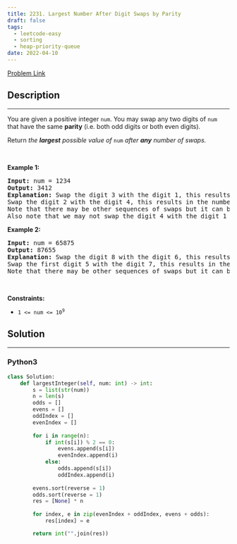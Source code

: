 ```yaml
---
title: 2231. Largest Number After Digit Swaps by Parity
draft: false
tags: 
  - leetcode-easy
  - sorting
  - heap-priority-queue
date: 2022-04-10
---
```


[Problem Link](https://leetcode.com/problems/largest-number-after-digit-swaps-by-parity/)

## Description

---
<p>You are given a positive integer <code>num</code>. You may swap any two digits of <code>num</code> that have the same <strong>parity</strong> (i.e. both odd digits or both even digits).</p>

<p>Return<em> the <strong>largest</strong> possible value of </em><code>num</code><em> after <strong>any</strong> number of swaps.</em></p>

<p>&nbsp;</p>
<p><strong class="example">Example 1:</strong></p>

<pre>
<strong>Input:</strong> num = 1234
<strong>Output:</strong> 3412
<strong>Explanation:</strong> Swap the digit 3 with the digit 1, this results in the number 3214.
Swap the digit 2 with the digit 4, this results in the number 3412.
Note that there may be other sequences of swaps but it can be shown that 3412 is the largest possible number.
Also note that we may not swap the digit 4 with the digit 1 since they are of different parities.
</pre>

<p><strong class="example">Example 2:</strong></p>

<pre>
<strong>Input:</strong> num = 65875
<strong>Output:</strong> 87655
<strong>Explanation:</strong> Swap the digit 8 with the digit 6, this results in the number 85675.
Swap the first digit 5 with the digit 7, this results in the number 87655.
Note that there may be other sequences of swaps but it can be shown that 87655 is the largest possible number.
</pre>

<p>&nbsp;</p>
<p><strong>Constraints:</strong></p>

<ul>
	<li><code>1 &lt;= num &lt;= 10<sup>9</sup></code></li>
</ul>


## Solution

---
### Python3
``` py title='largest-number-after-digit-swaps-by-parity'
class Solution:
    def largestInteger(self, num: int) -> int:
        s = list(str(num))
        n = len(s)
        odds = []
        evens = []
        oddIndex = []
        evenIndex = []
        
        for i in range(n):
            if int(s[i]) % 2 == 0:
                evens.append(s[i])
                evenIndex.append(i)
            else:
                odds.append(s[i])
                oddIndex.append(i)
                
        evens.sort(reverse = 1)
        odds.sort(reverse = 1)
        res = [None] * n
        
        for index, e in zip(evenIndex + oddIndex, evens + odds):
            res[index] = e

        return int("".join(res))
        
        
```

